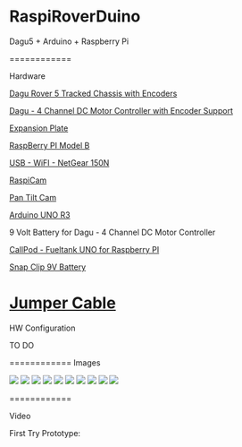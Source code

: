 RaspiRoverDuino
============

Dagu5 + Arduino + Raspberry Pi

============

Hardware

<a href="http://www.pololu.com/product/1551">Dagu Rover 5 Tracked Chassis with Encoders</a> 

<a href="http://robosavvy.com/store/product_info.php/products_id/1573">Dagu - 4 Channel DC Motor Controller with Encoder Support</a>

<a href="http://www.pololu.com/product/1547">Expansion Plate</a>

<a href="http://www.element14.com/community/community/raspberry-pi">RaspBerry PI Model B</a>

<a href="http://tecnicume.blogspot.it/2013/03/raspberry-pi-configurare-netgear-150n.html">USB - WiFI - NetGear 150N</a> 

<a href="http://www.ebay.it/itm/Neu-Camera-Module-Board-5MP-Webcam-Video-1080p-720p-fur-Raspberry-Pi-/380746393772?pt=DE_Computer_Sonstige&hash=item58a640e8ac">RaspiCam</a>

<a href="http://www.4tronix.co.uk/arduino/Pan-Tilt-Micro.php">Pan Tilt Cam</a>

<a href="http://store.arduino.cc/index.php?main_page=product_info&cPath=11_12&products_id=195">Arduino UNO R3</a>

9 Volt Battery for Dagu - 4 Channel DC Motor Controller

<a href="http://callpod.com/products/fueltank">CallPod - Fueltank UNO for Raspberry PI</a>

<a href="http://www.ebay.it/itm/130995862894?ssPageName=STRK:MEWNX:IT&_trksid=p3984.m1497.l2649">Snap Clip 9V Battery</a>


<a href="http://www.ebay.it/itm/Arduino-Breadboard-Jumper-Cable-Wires-65-Cable-Pack-/140922066946">Jumper Cable</a>
============

HW Configuration

TO DO

============
Images

<img src="https://raw.github.com/marcoberri/mbraspiroverduino/master/image/IMAG2273.jpg"/>

<img src="https://raw.github.com/marcoberri/mbraspiroverduino/master/image/IMAG2274.jpg"/>

<img src="https://raw.github.com/marcoberri/mbraspiroverduino/master/image/IMAG2275.jpg"/>

<img src="https://raw.github.com/marcoberri/mbraspiroverduino/master/image/IMAG2276.jpg"/>

<img src="https://raw.github.com/marcoberri/mbraspiroverduino/master/image/IMAG2277.jpg"/>

<img src="https://raw.github.com/marcoberri/mbraspiroverduino/master/image/IMAG2278.jpg"/>

<img src="https://raw.github.com/marcoberri/mbraspiroverduino/master/image/IMAG2279.jpg"/>

<img src="https://raw.github.com/marcoberri/mbraspiroverduino/master/image/IMAG2280.jpg"/>

<img src="https://raw.github.com/marcoberri/mbraspiroverduino/master/image/IMAG2281.jpg"/>

<img src="https://raw.github.com/marcoberri/mbraspiroverduino/master/image/IMAG2282.jpg"/>

============

Video

First Try Prototype:



